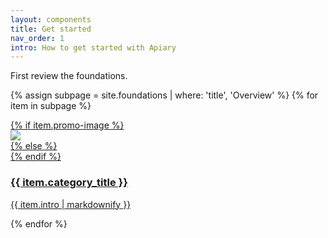 ```yaml
---
layout: components
title: Get started
nav_order: 1
intro: How to get started with Apiary
---
```


First review the foundations.

{% assign subpage = site.foundations | where: 'title', 'Overview' %}
{% for item in subpage %}
<div>
  <div class="category-tiles">
    <div>
      <a href="{{site.baseurl}}{{ item.url }}" class="{{item.title}}">
        {% if item.promo-image %}
          <div class="category-tiles-thumb"><img src="{{site.url}}assets/images/{{item.promo-image}}"></div>
        {% else %}
         <div class="category-tiles-thumb"></div>
        {% endif %}
        <h3>{{ item.category_title }}</h3>
        <p>{{ item.intro | markdownify }}</p>
      </a>
    </div>
  </div>
</div>
{% endfor %}
